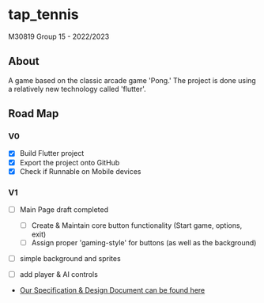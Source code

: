 # tap_tennis

M30819
Group 15 - 2022/2023

## About
A game based on the classic arcade game 'Pong.'
The project is done using a relatively new technology called 'flutter'.

## Road Map

### V0

- [x] Build Flutter project
- [x] Export the project onto GitHub
- [x] Check if Runnable on Mobile devices 

### V1

- [ ] Main Page draft completed
  - [ ] Create & Maintain core button functionality (Start game, options, exit)
  - [ ] Assign proper 'gaming-style' for buttons (as well as the background)
- [ ] simple background and sprites
- [ ] add player & AI controls


- [Our Specification & Design Document can be found here](https://portdotacdotuk-my.sharepoint.com/:b:/g/personal/up2052662_port_ac_uk/EWcdtofwmI9Klo27rd-pHp4BktES1mLWkKIyemtzY7tT0w?e=9GwPfd)


